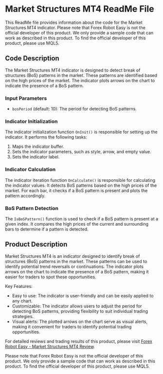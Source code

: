 # Market Structures MT4 ReadMe File

This ReadMe file provides information about the code for the Market Structures MT4 indicator. Please note that Forex Robot Easy is not the official developer of this product. We only provide a sample code that can work as described in this product. To find the official developer of this product, please use MQL5.

## Code Description

The Market Structures MT4 indicator is designed to detect break of structures (BoS) patterns in the market. These patterns are identified based on the high prices of the market. The indicator plots arrows on the chart to indicate the presence of a BoS pattern.

### Input Parameters

- `bosPeriod` (default: 10): The period for detecting BoS patterns.

### Indicator Initialization

The indicator initialization function `OnInit()` is responsible for setting up the indicator. It performs the following tasks:

1. Maps the indicator buffer.
2. Sets the indicator parameters, such as style, arrow, and empty value.
3. Sets the indicator label.

### Indicator Calculation

The indicator iteration function `OnCalculate()` is responsible for calculating the indicator values. It detects BoS patterns based on the high prices of the market. For each bar, it checks if a BoS pattern is present and plots the pattern accordingly.

### BoS Pattern Detection

The `IsBoSPattern()` function is used to check if a BoS pattern is present at a given index. It compares the high prices of the current and surrounding bars to determine if a pattern is detected.

## Product Description

Market Structures MT4 is an indicator designed to identify break of structures (BoS) patterns in the market. These patterns can be used to identify potential trend reversals or continuations. The indicator plots arrows on the chart to indicate the presence of a BoS pattern, making it easier for traders to spot these opportunities.

Key Features:
- Easy to use: The indicator is user-friendly and can be easily applied to any chart.
- Customizable: The indicator allows users to adjust the period for detecting BoS patterns, providing flexibility to suit individual trading strategies.
- Visual alerts: The plotted arrows on the chart serve as visual alerts, making it convenient for traders to identify potential trading opportunities.

For detailed reviews and trading results of this product, please visit [Forex Robot Easy - Market Structures MT4 Review](https://forexroboteasy.com/forex-robot-review/market-structures-mt4-review-break-of-structures-indicator/).

Please note that Forex Robot Easy is not the official developer of this product. We only provide a sample code that can work as described in this product. To find the official developer of this product, please use MQL5.
